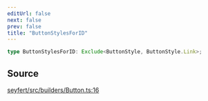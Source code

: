 ```yaml
---
editUrl: false
next: false
prev: false
title: "ButtonStylesForID"
---
```


```ts
type ButtonStylesForID: Exclude<ButtonStyle, ButtonStyle.Link>;
```

## Source

[seyfert/src/builders/Button.ts:16](https://github.com/potoland/potocuit/blob/c4fb0c1/src/builders/Button.ts#L16)
